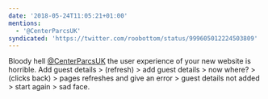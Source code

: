 ```yaml
---
date: '2018-05-24T11:05:21+01:00'
mentions:
  - '@CenterParcsUK'
syndicated: 'https://twitter.com/roobottom/status/999605012224503809'
---
```

Bloody hell [@CenterParcsUK](https://twitter.com/@CenterParcsUK) the user experience of your new website is horrible. Add guest details &gt; (refresh) &gt; add guest details &gt; now where? &gt; (clicks back) &gt; pages refreshes and give an error &gt; guest details not added &gt; start again &gt; sad face.
